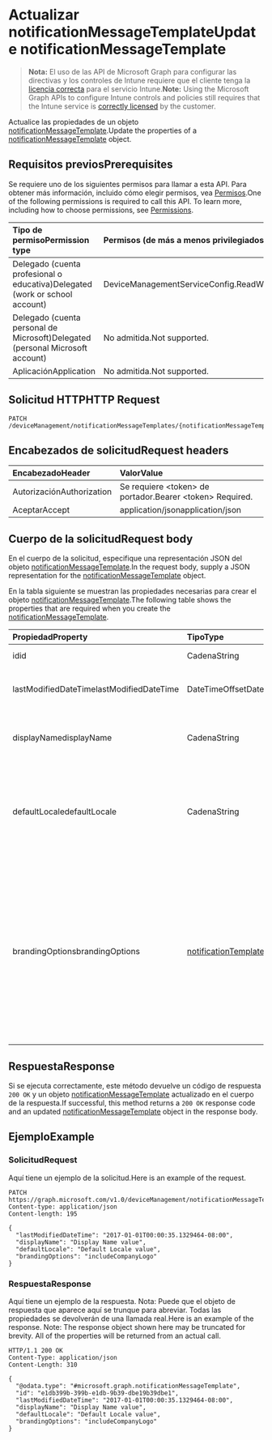 # <a name="update-notificationmessagetemplate"></a><span data-ttu-id="dfc02-101">Actualizar notificationMessageTemplate</span><span class="sxs-lookup"><span data-stu-id="dfc02-101">Update notificationMessageTemplate</span></span>

> <span data-ttu-id="dfc02-102">**Nota:** El uso de las API de Microsoft Graph para configurar las directivas y los controles de Intune requiere que el cliente tenga la [licencia correcta](https://go.microsoft.com/fwlink/?linkid=839381) para el servicio Intune.</span><span class="sxs-lookup"><span data-stu-id="dfc02-102">**Note:** Using the Microsoft Graph APIs to configure Intune controls and policies still requires that the Intune service is [correctly licensed](https://go.microsoft.com/fwlink/?linkid=839381) by the customer.</span></span>

<span data-ttu-id="dfc02-103">Actualice las propiedades de un objeto [notificationMessageTemplate](../resources/intune_notification_notificationmessagetemplate.md).</span><span class="sxs-lookup"><span data-stu-id="dfc02-103">Update the properties of a [notificationMessageTemplate](../resources/intune_notification_notificationmessagetemplate.md) object.</span></span>
## <a name="prerequisites"></a><span data-ttu-id="dfc02-104">Requisitos previos</span><span class="sxs-lookup"><span data-stu-id="dfc02-104">Prerequisites</span></span>
<span data-ttu-id="dfc02-p101">Se requiere uno de los siguientes permisos para llamar a esta API. Para obtener más información, incluido cómo elegir permisos, vea [Permisos](../../../concepts/permissions_reference.md).</span><span class="sxs-lookup"><span data-stu-id="dfc02-p101">One of the following permissions is required to call this API. To learn more, including how to choose permissions, see [Permissions](../../../concepts/permissions_reference.md).</span></span>

|<span data-ttu-id="dfc02-107">Tipo de permiso</span><span class="sxs-lookup"><span data-stu-id="dfc02-107">Permission type</span></span>|<span data-ttu-id="dfc02-108">Permisos (de más a menos privilegiados)</span><span class="sxs-lookup"><span data-stu-id="dfc02-108">Permissions (from most to least privileged)</span></span>|
|:---|:---|
|<span data-ttu-id="dfc02-109">Delegado (cuenta profesional o educativa)</span><span class="sxs-lookup"><span data-stu-id="dfc02-109">Delegated (work or school account)</span></span>|<span data-ttu-id="dfc02-110">DeviceManagementServiceConfig.ReadWrite.All</span><span class="sxs-lookup"><span data-stu-id="dfc02-110">DeviceManagementServiceConfig.ReadWrite.All</span></span>|
|<span data-ttu-id="dfc02-111">Delegado (cuenta personal de Microsoft)</span><span class="sxs-lookup"><span data-stu-id="dfc02-111">Delegated (personal Microsoft account)</span></span>|<span data-ttu-id="dfc02-112">No admitida.</span><span class="sxs-lookup"><span data-stu-id="dfc02-112">Not supported.</span></span>|
|<span data-ttu-id="dfc02-113">Aplicación</span><span class="sxs-lookup"><span data-stu-id="dfc02-113">Application</span></span>|<span data-ttu-id="dfc02-114">No admitida.</span><span class="sxs-lookup"><span data-stu-id="dfc02-114">Not supported.</span></span>|

## <a name="http-request"></a><span data-ttu-id="dfc02-115">Solicitud HTTP</span><span class="sxs-lookup"><span data-stu-id="dfc02-115">HTTP Request</span></span>
<!-- {
  "blockType": "ignored"
}
-->
``` http
PATCH /deviceManagement/notificationMessageTemplates/{notificationMessageTemplateId}
```

## <a name="request-headers"></a><span data-ttu-id="dfc02-116">Encabezados de solicitud</span><span class="sxs-lookup"><span data-stu-id="dfc02-116">Request headers</span></span>
|<span data-ttu-id="dfc02-117">Encabezado</span><span class="sxs-lookup"><span data-stu-id="dfc02-117">Header</span></span>|<span data-ttu-id="dfc02-118">Valor</span><span class="sxs-lookup"><span data-stu-id="dfc02-118">Value</span></span>|
|:---|:---|
|<span data-ttu-id="dfc02-119">Autorización</span><span class="sxs-lookup"><span data-stu-id="dfc02-119">Authorization</span></span>|<span data-ttu-id="dfc02-120">Se requiere &lt;token&gt; de portador.</span><span class="sxs-lookup"><span data-stu-id="dfc02-120">Bearer &lt;token&gt; Required.</span></span>|
|<span data-ttu-id="dfc02-121">Aceptar</span><span class="sxs-lookup"><span data-stu-id="dfc02-121">Accept</span></span>|<span data-ttu-id="dfc02-122">application/json</span><span class="sxs-lookup"><span data-stu-id="dfc02-122">application/json</span></span>|

## <a name="request-body"></a><span data-ttu-id="dfc02-123">Cuerpo de la solicitud</span><span class="sxs-lookup"><span data-stu-id="dfc02-123">Request body</span></span>
<span data-ttu-id="dfc02-124">En el cuerpo de la solicitud, especifique una representación JSON del objeto [notificationMessageTemplate](../resources/intune_notification_notificationmessagetemplate.md).</span><span class="sxs-lookup"><span data-stu-id="dfc02-124">In the request body, supply a JSON representation for the [notificationMessageTemplate](../resources/intune_notification_notificationmessagetemplate.md) object.</span></span>

<span data-ttu-id="dfc02-125">En la tabla siguiente se muestran las propiedades necesarias para crear el objeto [notificationMessageTemplate](../resources/intune_notification_notificationmessagetemplate.md).</span><span class="sxs-lookup"><span data-stu-id="dfc02-125">The following table shows the properties that are required when you create the [notificationMessageTemplate](../resources/intune_notification_notificationmessagetemplate.md).</span></span>

|<span data-ttu-id="dfc02-126">Propiedad</span><span class="sxs-lookup"><span data-stu-id="dfc02-126">Property</span></span>|<span data-ttu-id="dfc02-127">Tipo</span><span class="sxs-lookup"><span data-stu-id="dfc02-127">Type</span></span>|<span data-ttu-id="dfc02-128">Descripción</span><span class="sxs-lookup"><span data-stu-id="dfc02-128">Description</span></span>|
|:---|:---|:---|
|<span data-ttu-id="dfc02-129">id</span><span class="sxs-lookup"><span data-stu-id="dfc02-129">id</span></span>|<span data-ttu-id="dfc02-130">Cadena</span><span class="sxs-lookup"><span data-stu-id="dfc02-130">String</span></span>|<span data-ttu-id="dfc02-131">Clave de la entidad.</span><span class="sxs-lookup"><span data-stu-id="dfc02-131">Key of the entity.</span></span>|
|<span data-ttu-id="dfc02-132">lastModifiedDateTime</span><span class="sxs-lookup"><span data-stu-id="dfc02-132">lastModifiedDateTime</span></span>|<span data-ttu-id="dfc02-133">DateTimeOffset</span><span class="sxs-lookup"><span data-stu-id="dfc02-133">DateTimeOffset</span></span>|<span data-ttu-id="dfc02-134">Fecha y hora en la que se modificó el objeto por última vez.</span><span class="sxs-lookup"><span data-stu-id="dfc02-134">DateTime the object was last modified.</span></span>|
|<span data-ttu-id="dfc02-135">displayName</span><span class="sxs-lookup"><span data-stu-id="dfc02-135">displayName</span></span>|<span data-ttu-id="dfc02-136">Cadena</span><span class="sxs-lookup"><span data-stu-id="dfc02-136">String</span></span>|<span data-ttu-id="dfc02-137">Nombre para mostrar de la plantilla de mensajes de notificación.</span><span class="sxs-lookup"><span data-stu-id="dfc02-137">Display name for the Notification Message Template.</span></span>|
|<span data-ttu-id="dfc02-138">defaultLocale</span><span class="sxs-lookup"><span data-stu-id="dfc02-138">defaultLocale</span></span>|<span data-ttu-id="dfc02-139">Cadena</span><span class="sxs-lookup"><span data-stu-id="dfc02-139">String</span></span>|<span data-ttu-id="dfc02-140">La configuración regional predeterminada de reserva para los casos en que la configuración regional solicitada no está disponible.</span><span class="sxs-lookup"><span data-stu-id="dfc02-140">The default locale to fallback onto when the requested locale is not available.</span></span>|
|<span data-ttu-id="dfc02-141">brandingOptions</span><span class="sxs-lookup"><span data-stu-id="dfc02-141">brandingOptions</span></span>|[<span data-ttu-id="dfc02-142">notificationTemplateBrandingOptions</span><span class="sxs-lookup"><span data-stu-id="dfc02-142">notificationTemplateBrandingOptions</span></span>](../resources/intune_notification_notificationtemplatebrandingoptions.md)|<span data-ttu-id="dfc02-143">Las opciones de personalización de marca de la plantilla de mensaje.</span><span class="sxs-lookup"><span data-stu-id="dfc02-143">The Message Template Branding Options.</span></span> <span data-ttu-id="dfc02-144">La personalización de marca está definida en la consola de administración de Intune.</span><span class="sxs-lookup"><span data-stu-id="dfc02-144">Branding is defined in the Intune Admin Console.</span></span> <span data-ttu-id="dfc02-145">Los valores posibles son: `none`, `includeCompanyLogo`, `includeCompanyName` y `includeContactInformation`.</span><span class="sxs-lookup"><span data-stu-id="dfc02-145">The possible values are `none`, `includeCompanyLogo`, `includeCompanyName`, `includeContactInformation`, , , , , , , , or .</span></span>|



## <a name="response"></a><span data-ttu-id="dfc02-146">Respuesta</span><span class="sxs-lookup"><span data-stu-id="dfc02-146">Response</span></span>
<span data-ttu-id="dfc02-147">Si se ejecuta correctamente, este método devuelve un código de respuesta `200 OK` y un objeto [notificationMessageTemplate](../resources/intune_notification_notificationmessagetemplate.md) actualizado en el cuerpo de la respuesta.</span><span class="sxs-lookup"><span data-stu-id="dfc02-147">If successful, this method returns a `200 OK` response code and an updated [notificationMessageTemplate](../resources/intune_notification_notificationmessagetemplate.md) object in the response body.</span></span>

## <a name="example"></a><span data-ttu-id="dfc02-148">Ejemplo</span><span class="sxs-lookup"><span data-stu-id="dfc02-148">Example</span></span>
### <a name="request"></a><span data-ttu-id="dfc02-149">Solicitud</span><span class="sxs-lookup"><span data-stu-id="dfc02-149">Request</span></span>
<span data-ttu-id="dfc02-150">Aquí tiene un ejemplo de la solicitud.</span><span class="sxs-lookup"><span data-stu-id="dfc02-150">Here is an example of the request.</span></span>
``` http
PATCH https://graph.microsoft.com/v1.0/deviceManagement/notificationMessageTemplates/{notificationMessageTemplateId}
Content-type: application/json
Content-length: 195

{
  "lastModifiedDateTime": "2017-01-01T00:00:35.1329464-08:00",
  "displayName": "Display Name value",
  "defaultLocale": "Default Locale value",
  "brandingOptions": "includeCompanyLogo"
}
```

### <a name="response"></a><span data-ttu-id="dfc02-151">Respuesta</span><span class="sxs-lookup"><span data-stu-id="dfc02-151">Response</span></span>
<span data-ttu-id="dfc02-p103">Aquí tiene un ejemplo de la respuesta. Nota: Puede que el objeto de respuesta que aparece aquí se trunque para abreviar. Todas las propiedades se devolverán de una llamada real.</span><span class="sxs-lookup"><span data-stu-id="dfc02-p103">Here is an example of the response. Note: The response object shown here may be truncated for brevity. All of the properties will be returned from an actual call.</span></span>
``` http
HTTP/1.1 200 OK
Content-Type: application/json
Content-Length: 310

{
  "@odata.type": "#microsoft.graph.notificationMessageTemplate",
  "id": "e1db399b-399b-e1db-9b39-dbe19b39dbe1",
  "lastModifiedDateTime": "2017-01-01T00:00:35.1329464-08:00",
  "displayName": "Display Name value",
  "defaultLocale": "Default Locale value",
  "brandingOptions": "includeCompanyLogo"
}
```



